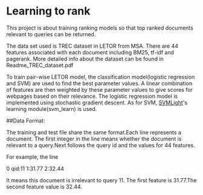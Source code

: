 # Learning to rank

This project is about training ranking models so that top ranked documents relevant to queries can be returned.

The data set used is TREC dataset in LETOR from MSA. There are 44 features associated with each document including BM25, tf-idf and pagerank. More detailed info about the dataset can be found in Readme_TREC_dataset.pdf

To train pair-wise LETOR model, the classification model(logistic regression and SVM) are used to find the best parameter values. A linear combination of features are then weighted by these parameter values to give scores for webpages based on their relevance. The logistic regression model is implemented using stochastic gradient descent. As for SVM, [SVMLight](http://svmlight.joachims.org/)'s learning module(svm_learn) is used.

##Data Format:

The training and test file share the same format.Each line represents a document. The first integer in the line means whether the document is relevant to a query.Next follows the query id and the values for 44 features. 

For example, the line

0 qid:11 1:31.77 2:32.44

It means this document is irrelevant to query 11. The first feature is 31.77.The second feature value is 32.44.
